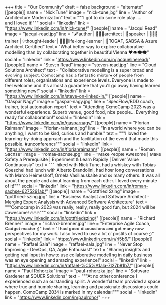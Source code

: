 +++
title = "Our Community"
draft = false
background = "alternate"
[[people]]
name = "Nick Tune"
image = "nick-tune.jpg"
line = "Author of Architecture Modernization"
text = """I got to do some role play ....<br> and I loved it!"""
social = "linkedin"
link = "https://www.linkedin.com/in/nick-tune/"
[[people]]
name = "Jacqui Read"
image = "jacqui-read.jpg"
line = "🖋️author | 🧙🏻‍♀️architect | 📢speaker | 👩🏻‍🏫 trainer | 💡thought-leader | 👩🏻‍🎓life-long-learner | 📃TOGAF, SABSA & Azure Architect Certified"
text = "What better way to explore collaborative modelling than by collaborating together in beautiful Vienna ❤️👁️‍🗨️🗨️"
social = "linkedin"
link = "https://www.linkedin.com/in/jacquelineread/"
[[people]]
name = "Steven Read"
image = "steven-read.jpg"
line = "Cloud Solutions Architect"
text = "Collaborative modelling is a super broad and evolving subject. Comocamp has a fantastic mixture of people from different roles, organisations and experience levels. Everyone is made to feel welcome and it's almost a guarantee that you'll go away having learned something new!"
social = "linkedin"
link = "https://www.linkedin.com/in/steve-on-linked-in/"
[[people]]
name = "Gáspár Nagy"
image = "gaspar-nagy.jpg"
line = "SpecFlow/BDD coach, trainer, test automation expert"
text = "Attending ComoCamp 2023 was a wonderful experience. Superb venue, good food, nice people... Everything ready for collaboration!"
social = "linkedin"
link = "https://www.linkedin.com/in/gasparnagy/"
[[people]]
name = "Florian Raimann"
image = "florian-raimann.jpg"
line = "In a world where you can be anything, I want to be kind, curious and humble."
text = """I loved the learning-by-doing approach and the facilitation of the event that made this possible. #unconference"""
social = "linkedin"
link = "https://www.linkedin.com/in/florianraimann/"
[[people]]
name = "Roman Sachse"
image = "roman-sachse.jpg"
line = "Make People Awesome | Make Safety a Prerequisite | Experiment & Learn Rapidly | Deliver Value Continuously"
text = """I hiked with Nick Tune, had a whiskey with Tobias Goeschel had lunch with Alberto Brandolini, had hour long conversations with Marco Heimeshoff, Ornela Vasiliauskaite and so many others. It was all about the people and about learning from each other. I loved every minute of it!"""
social = "linkedin"
link = "https://www.linkedin.com/in/roman-sachse-6275291ab/"
[[people]]
name = "Gottfried Szing"
image = "gottfried-szing.jpg"
line = "Business Analyst and Software Architect - Merging Expert Analysis with Advanced Software Architecture"
text = """Comocamp in 2023 was really, really, really good fun, but 2024 will be #awesome! 🔥🔥🔥"""
social = "linkedin"
link = "https://www.linkedin.com/in/gottfriedszing/"
[[people]]
name = "Richard Brenner"
image = "richard-brenner.jpg"
line = "Enterprise Agile Coach, Gadget master ;)"
text = "I had good discussions and got many new perspectives for my work. I also loved to use a lot of postits of course ;)"
social = "linkedin"
link = "https://www.linkedin.com/in/ri5b6/"
[[people]]
name = "Raffael Šala"
image = "raffael-sala.jpg"
line = "Never Stop Improving - DevOps, QA, Agile Enthusiast"
text = "Sharing insights and getting real input in how to use collaborative modelling in daily business was an eye opening and amazing experience!"
social = "linkedin"
link = "https://www.linkedin.com/in/raffael-%C5%A1ala-7127b81b7/"
[[people]]
name = "Paul Rohorzka"
image = "paul-rohorzka.jpg"
line = "Software Gardener at SQUER Solutions"
text = """At no other conference I experienced such an outstanding spirit. A wonderful team provided a space where true and humble sharing, learning and passionate discussions could happen. ComoCamp 2024 is marked in my calendar!"""
social = "linkedin"
link = "https://www.linkedin.com/in/paulroho/"
+++
